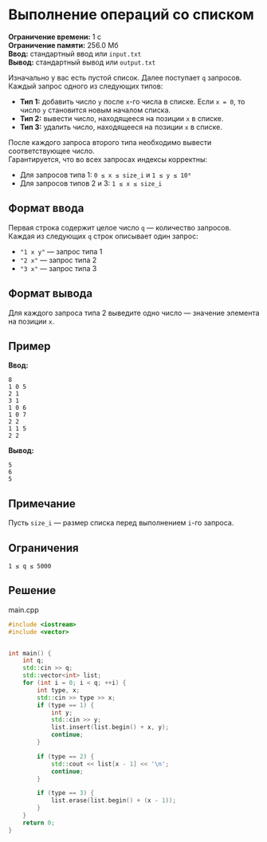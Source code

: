 # Выполнение операций со списком

**Ограничение времени:** 1 с  
**Ограничение памяти:** 256.0 Мб  
**Ввод:** стандартный ввод или `input.txt`  
**Вывод:** стандартный вывод или `output.txt`

Изначально у вас есть пустой список. Далее поступает `q` запросов. Каждый запрос одного из следующих типов:

- **Тип 1:** добавить число `y` после `x`-го числа в списке. Если `x = 0`, то число `y` становится новым началом списка.  
- **Тип 2:** вывести число, находящееся на позиции `x` в списке.  
- **Тип 3:** удалить число, находящееся на позиции `x` в списке.

После каждого запроса второго типа необходимо вывести соответствующее число.  
Гарантируется, что во всех запросах индексы корректны:

- Для запросов типа 1: `0 ≤ x ≤ size_i` и `1 ≤ y ≤ 10⁶`  
- Для запросов типов 2 и 3: `1 ≤ x ≤ size_i`

## Формат ввода

Первая строка содержит целое число `q` — количество запросов.  
Каждая из следующих `q` строк описывает один запрос:

- `"1 x y"` — запрос типа 1  
- `"2 x"` — запрос типа 2  
- `"3 x"` — запрос типа 3

## Формат вывода

Для каждого запроса типа 2 выведите одно число — значение элемента на позиции `x`.

## Пример

**Ввод:**
```
8
1 0 5
2 1
3 1
1 0 6
1 0 7
2 2
1 1 5
2 2
```

**Вывод:**
```
5
6
5
```

## Примечание

Пусть `size_i` — размер списка перед выполнением `i`-го запроса.

## Ограничения

`1 ≤ q ≤ 5000`
## Решение

main.cpp
```cpp
#include <iostream>
#include <vector>


int main() {
    int q;
    std::cin >> q;
    std::vector<int> list;
    for (int i = 0; i < q; ++i) {
        int type, x;
        std::cin >> type >> x;
        if (type == 1) {
            int y;
            std::cin >> y;
            list.insert(list.begin() + x, y);
            continue;
        } 

        if (type == 2) {
            std::cout << list[x - 1] << '\n';
            continue;
        }

        if (type == 3) {
            list.erase(list.begin() + (x - 1));
        }
    }
    return 0;
}
```

